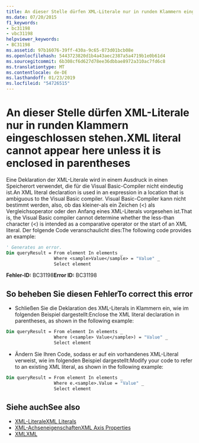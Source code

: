 ```yaml
---
title: An dieser Stelle dürfen XML-Literale nur in runden Klammern eingeschlossen stehen.
ms.date: 07/20/2015
f1_keywords:
- bc31198
- vbc31198
helpviewer_keywords:
- BC31198
ms.assetid: 97b16076-39ff-430a-9c65-073d01bcb08e
ms.openlocfilehash: 5443723820d1b4a43aec2387a5a4719b1e0b61d4
ms.sourcegitcommit: 6b308cf6d627d78ee36dbbae8972a310ac7fd6c8
ms.translationtype: MT
ms.contentlocale: de-DE
ms.lasthandoff: 01/23/2019
ms.locfileid: "54726515"
---
```

# <a name="xml-literal-cannot-appear-here-unless-it-is-enclosed-in-parentheses"></a><span data-ttu-id="8d17f-102">An dieser Stelle dürfen XML-Literale nur in runden Klammern eingeschlossen stehen.</span><span class="sxs-lookup"><span data-stu-id="8d17f-102">XML literal cannot appear here unless it is enclosed in parentheses</span></span>
<span data-ttu-id="8d17f-103">Eine Deklaration der XML-Literale wird in einem Ausdruck in einen Speicherort verwendet, die für die Visual Basic-Compiler nicht eindeutig ist.</span><span class="sxs-lookup"><span data-stu-id="8d17f-103">An XML literal declaration is used in an expression in a location that is ambiguous to the Visual Basic compiler.</span></span> <span data-ttu-id="8d17f-104">Visual Basic-Compiler kann nicht bestimmt werden, also, ob das kleiner-als ein Zeichen (<) als Vergleichsoperator oder den Anfang eines XML-Literals vorgesehen ist.</span><span class="sxs-lookup"><span data-stu-id="8d17f-104">That is, the Visual Basic compiler cannot determine whether the less-than character (<) is intended as a comparative operator or the start of an XML literal.</span></span> <span data-ttu-id="8d17f-105">Der folgende Code veranschaulicht dies:</span><span class="sxs-lookup"><span data-stu-id="8d17f-105">The following code provides an example:</span></span>  

```vb  
' Generates an error.  
Dim queryResult = From element In elements _  
                  Where <sample>Value</sample> = "Value" _  
                  Select element  
```  
  
 <span data-ttu-id="8d17f-106">**Fehler-ID:** BC31198</span><span class="sxs-lookup"><span data-stu-id="8d17f-106">**Error ID:** BC31198</span></span>  
  
## <a name="to-correct-this-error"></a><span data-ttu-id="8d17f-107">So beheben Sie diesen Fehler</span><span class="sxs-lookup"><span data-stu-id="8d17f-107">To correct this error</span></span>  
  
-   <span data-ttu-id="8d17f-108">Schließen Sie die Deklaration des XML-Literals in Klammern ein, wie im folgenden Beispiel dargestellt:</span><span class="sxs-lookup"><span data-stu-id="8d17f-108">Enclose the XML literal declaration in parentheses, as shown in the following example:</span></span>  
  
```vb  
Dim queryResult = From element In elements _  
                  Where (<sample> Value</sample>) = "Value" _  
                  Select element  
```  
  
-   <span data-ttu-id="8d17f-109">Ändern Sie Ihren Code, sodass er auf ein vorhandenes XML-Literal verweist, wie im folgenden Beispiel dargestellt:</span><span class="sxs-lookup"><span data-stu-id="8d17f-109">Modify your code to refer to an existing XML literal, as shown in the following example:</span></span>  
  
```vb  
Dim queryResult = From element In elements _  
                  Where e.<sample>.Value = "Value" _  
                  Select element  
```  
  
## <a name="see-also"></a><span data-ttu-id="8d17f-110">Siehe auch</span><span class="sxs-lookup"><span data-stu-id="8d17f-110">See also</span></span>
- [<span data-ttu-id="8d17f-111">XML-Literale</span><span class="sxs-lookup"><span data-stu-id="8d17f-111">XML Literals</span></span>](../../visual-basic/language-reference/xml-literals/index.md)
- [<span data-ttu-id="8d17f-112">XML-Achseneigenschaften</span><span class="sxs-lookup"><span data-stu-id="8d17f-112">XML Axis Properties</span></span>](../../visual-basic/language-reference/xml-axis/index.md)
- [<span data-ttu-id="8d17f-113">XML</span><span class="sxs-lookup"><span data-stu-id="8d17f-113">XML</span></span>](../../visual-basic/programming-guide/language-features/xml/index.md)
